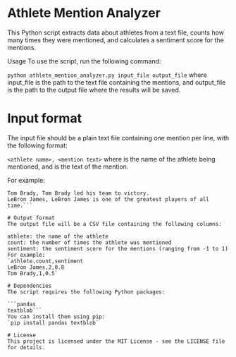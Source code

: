 # Athlete Mention Analyzer
This Python script extracts data about athletes from a text file, counts how many times they were mentioned, and calculates a sentiment score for the mentions.

Usage
To use the script, run the following command:

`python athlete_mention_analyzer.py input_file output_file`
where input_file is the path to the text file containing the mentions, and output_file is the path to the output file where the results will be saved.

# Input format
The input file should be a plain text file containing one mention per line, with the following format:

`<athlete name>, <mention text>`
where <athlete name> is the name of the athlete being mentioned, and <mention text> is the text of the mention.

For example:

```LeBron James, LeBron James scored 35 points in the game.
Tom Brady, Tom Brady led his team to victory.
LeBron James, LeBron James is one of the greatest players of all time.```

# Output format
The output file will be a CSV file containing the following columns:

athlete: the name of the athlete
count: the number of times the athlete was mentioned
sentiment: the sentiment score for the mentions (ranging from -1 to 1)
For example:
`athlete,count,sentiment
LeBron James,2,0.8
Tom Brady,1,0.5`

# Dependencies
The script requires the following Python packages:

```pandas
textblob```
You can install them using pip:
`pip install pandas textblob`

# License
This project is licensed under the MIT License - see the LICENSE file for details.
